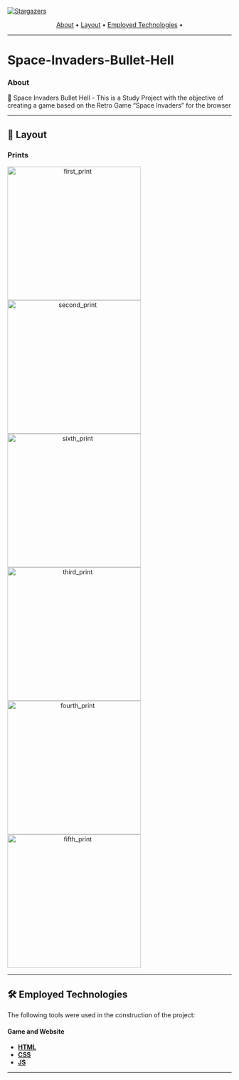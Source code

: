 <p align="center" style="display: flex; align-items: flex-start;">
<a href="https://github.com/jvruas">
<img alt="Stargazers" src="https://img.shields.io/github/stars/AntonioGally/PI_1_Semestre?style=social">
</p>
<p align="center">
 <a href="#-about">About</a> •
 <a href="#-layout">Layout</a> • 
 <a href="#-employed-technologies">Employed Technologies</a> • 
</p>

---

# Space-Invaders-Bullet-Hell

### About

👾 Space Invaders Bullet Hell - This is a Study Project with the objective of creating a game based on the Retro Game “Space Invaders” for the browser</p>

---

## 🎨 Layout

### Prints

<p align="center" style="display: flex; align-items: flex-start; justify-content: center; flex-direction:column;">
  <img alt="first_print" title="#print_game1" src="./lib/API-cadastro-login/public/assets/images/prints/cover_image.png" width="300px">
  <img alt="second_print" title="#print_game2" src="./lib/API-cadastro-login/public/assets/images/prints/cover_image2.png" width="300px">
    <img alt="sixth_print" title="#print_game3" src="./lib/API-cadastro-login/public/assets/images/prints/cover_image3.png" width="300px">
  <img alt="third_print" title="#print_register_page" src="./lib/API-cadastro-login/public/assets/images/prints/cover_cadastro.png" width="300px">
  <img alt="fourth_print" title="#print_login_page1" src="./lib/API-cadastro-login/public/assets/images/prints/cover_login1.png" width="300px">
  <img alt="fifth_print" title="#print_login_page2" src="./lib/API-cadastro-login/public/assets/images/prints/cover_login2.png" width="300px">
</p>

---

## 🛠 Employed Technologies

The following tools were used in the construction of the project:

#### **Game and Website**

-   **[HTML](https://www.w3schools.com/html/)**
-   **[CSS](https://www.w3schools.com/css/)**
-   **[JS](https://developer.mozilla.org/pt-BR/docs/Web/JavaScript)**

---
